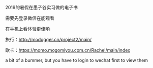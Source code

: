 2019的暑假在墨子谷实习做的电子书


需要先登录微信在能观看 

在手机上看体验更佳哟


旅行：http://modogger.cn/project2/main/

欧卡：https://momo.mogomiyou.com.cn/Rachel/main/index


a bit of a bummer, but you have to login to wechat first to view them
